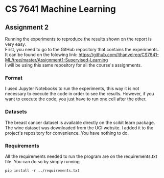 # CS 7641 Machine Learning
## Assignment 2
Running the experiments to reproduce the results shown on the report is very easy.   
First, you need to go to the GitHub repository that contains the experiments. It can 
be found on the folowing link: https://github.com/Ithanvelreq/CS7641-ML/tree/master/Assignment1-Supervised-Learning  
I will be using this same repository for all the course's assignments.
### Format
I used Jupyter Notebooks to run the experiments, this way it is not necessary to execute 
the code in order to see the results. However, if you want to execute the code, you just have to run one cell after the 
other.
### Datasets
The breast cancer dataset is available directly on the scikit learn package.  
The wine dataset was downloaded from the UCI website. I added it to the project's repository for convenience. 
You have nothing to do.
### Requirements
All the requirements needed to run the program are on the requirements.txt file. You can do so by simply running
```shell
pip install -r ../requirements.txt
```